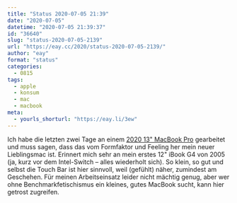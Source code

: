 ```yaml
---
title: "Status 2020-07-05 21:39"
date: "2020-07-05"
datetime: "2020-07-05 21:39:37"
id: "36640"
slug: "status-2020-07-05-2139"
url: "https://eay.cc/2020/status-2020-07-05-2139/"
author: "eay"
format: "status"
categories:
  - 0815
tags:
  - apple
  - konsum
  - mac
  - macbook
meta:
  - yourls_shorturl: "https://eay.li/3ew"
---
```


Ich habe die letzten zwei Tage an einem [2020 13" MacBook Pro](https://eay.cc/2020/netzwerkparty-mit-drei-generationen-von-macbooks/) gearbeitet und muss sagen, dass das vom Formfaktor und Feeling her mein neuer Lieblings­mac ist. Erinnert mich sehr an mein erstes 12" iBook G4 von 2005 (ja, kurz vor dem Intel-Switch – alles wiederholt sich). So klein, so gut und selbst die Touch Bar ist hier sinnvoll, weil (gefühlt) näher, zumindest am Geschehen. Für meinen Arbeitseinsatz leider nicht mächtig genug, aber wer ohne Benchmark­fetischismus ein kleines, gutes MacBook sucht, kann hier getrost zugreifen.
